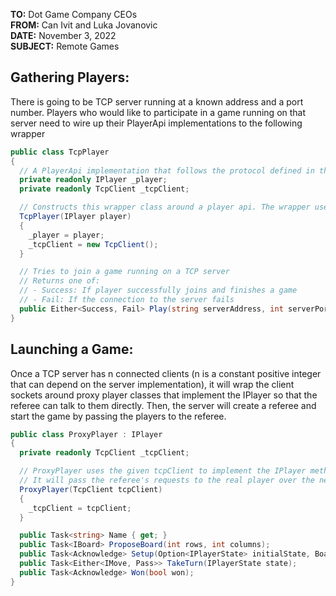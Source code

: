 **TO:** Dot Game Company CEOs  
**FROM:** Can Ivit and Luka Jovanovic   
**DATE:** November 3, 2022  
**SUBJECT:** Remote Games

## Gathering Players:
There is going to be TCP server running at a known address and a port number. Players who would like to participate in a game running on that server need to wire up their PlayerApi implementations to the following wrapper
```csharp
public class TcpPlayer 
{
  // A PlayerApi implementation that follows the protocol defined in the Logical Interactions
  private readonly IPlayer _player;
  private readonly TcpClient _tcpClient;

  // Constructs this wrapper class around a player api. The wrapper uses a tcp socket to comminicate with the server using a json protocol and delegates to the given player api implementation
  TcpPlayer(IPlayer player)
  {
    _player = player;
    _tcpClient = new TcpClient();
  }

  // Tries to join a game running on a TCP server
  // Returns one of:
  // - Success: If player successfully joins and finishes a game
  // - Fail: If the connection to the server fails
  public Either<Success, Fail> Play(string serverAddress, int serverPort);
}
``` 

## Launching a Game:
Once a TCP server has n connected clients (n is a constant positive integer that can depend on the server implementation), it will wrap the client sockets around proxy player classes that implement the IPlayer so that the referee can talk to them directly. Then, the server will create a referee and start the game by passing the players to the referee.
```csharp
public class ProxyPlayer : IPlayer
{
  private readonly TcpClient _tcpClient;

  // ProxyPlayer uses the given tcpClient to implement the IPlayer methods. 
  // It will pass the referee's requests to the real player over the network through the tcp client using a json protocol
  ProxyPlayer(TcpClient tcpClient)
  {
    _tcpClient = tcpClient;
  }

  public Task<string> Name { get; }
  public Task<IBoard> ProposeBoard(int rows, int columns);
  public Task<Acknowledge> Setup(Option<IPlayerState> initialState, BoardPosition goal);
  public Task<Either<IMove, Pass>> TakeTurn(IPlayerState state);
  public Task<Acknowledge> Won(bool won);
}

```